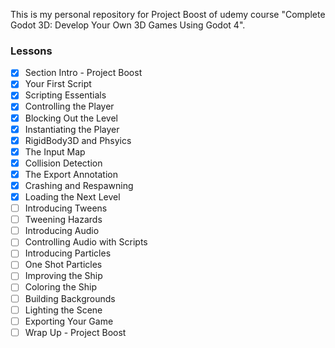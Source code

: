 This is my personal repository for Project Boost of udemy course 
"Complete Godot 3D: Develop Your Own 3D Games Using Godot 4".

### Lessons

- [x] Section Intro - Project Boost
- [x] Your First Script
- [x] Scripting Essentials
- [x] Controlling the Player
- [x] Blocking Out the Level
- [x] Instantiating the Player
- [x] RigidBody3D and Phsyics
- [x] The Input Map
- [x] Collision Detection
- [x] The Export Annotation
- [x] Crashing and Respawning
- [x] Loading the Next Level
- [ ] Introducing Tweens
- [ ] Tweening Hazards
- [ ] Introducing Audio
- [ ] Controlling Audio with Scripts
- [ ] Introducing Particles
- [ ] One Shot Particles
- [ ] Improving the Ship
- [ ] Coloring the Ship
- [ ] Building Backgrounds
- [ ] Lighting the Scene
- [ ] Exporting Your Game
- [ ] Wrap Up - Project Boost
